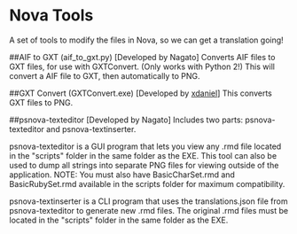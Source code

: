 # Nova Tools

A set of tools to modify the files in Nova, so we can get a translation going!


##AIF to GXT (aif_to_gxt.py) [Developed by Nagato]
Converts AIF files to GXT files, for use with GXTConvert. (Only works with Python 2!)
This will convert a AIF file to GXT, then automatically to PNG.

##GXT Convert (GXTConvert.exe) [Developed by [xdaniel](https://twitter.com/xdanieldzd)]
This converts GXT files to PNG.

##psnova-texteditor [Developed by Nagato]
Includes two parts: psnova-texteditor and psnova-textinserter.  
  
psnova-texteditor is a GUI program that lets you view any .rmd file located in the "scripts" folder in the same folder as the EXE. This tool can also be used to dump all strings into separate PNG files for viewing outside of the application. NOTE: You must also have BasicCharSet.rmd and BasicRubySet.rmd available in the scripts folder for maximum compatibility.    
  
psnova-textinserter is a CLI program that uses the translations.json file from psnova-texteditor to generate new .rmd files. The original .rmd files must be located in the "scripts" folder in the same folder as the EXE.
  
